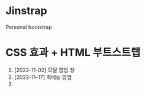 # Jinstrap
Personal bootstrap

<h1>CSS 효과 + HTML 부트스트랩 </h1>

<ol>
<li>[2022-11-02] 모달 팝업 창</li>
<li>[2022-11-17] 퀵메뉴 팝업</li>
<li></li>
</ol>
